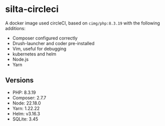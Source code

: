 # silta-circleci
A docker image used circleCI, based on `cimg/php:8.3.19` with the following additions:

- Composer configured correctly
- Drush-launcher and coder pre-installed
- Vim, useful for debugging
- kubernetes and helm
- Node.js
- Yarn

## Versions
- PHP: 8.3.19
- Composer: 2.7.7
- Node: 22.18.0
- Yarn: 1.22.22
- Helm: v3.16.3
- SQLite: 3.45
